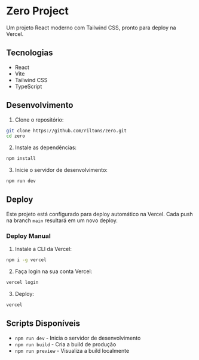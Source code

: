 # Zero Project

Um projeto React moderno com Tailwind CSS, pronto para deploy na Vercel.

## Tecnologias

- React
- Vite
- Tailwind CSS
- TypeScript

## Desenvolvimento

1. Clone o repositório:
```bash
git clone https://github.com/riltons/zero.git
cd zero
```

2. Instale as dependências:
```bash
npm install
```

3. Inicie o servidor de desenvolvimento:
```bash
npm run dev
```

## Deploy

Este projeto está configurado para deploy automático na Vercel. Cada push na branch `main` resultará em um novo deploy.

### Deploy Manual

1. Instale a CLI da Vercel:
```bash
npm i -g vercel
```

2. Faça login na sua conta Vercel:
```bash
vercel login
```

3. Deploy:
```bash
vercel
```

## Scripts Disponíveis

- `npm run dev` - Inicia o servidor de desenvolvimento
- `npm run build` - Cria a build de produção
- `npm run preview` - Visualiza a build localmente
